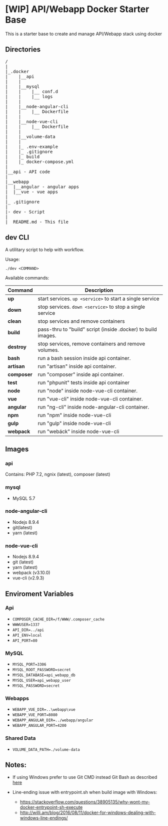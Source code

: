 # [WIP] API/Webapp Docker Starter Base

This is a starter base to create and manage API/Webapp stack using docker

## Directories
<pre>
/
|
|_.docker
|    |__api
|    |
|    |__mysql
|    |    |__ conf.d
|    |    |__ logs
|    |
|    |__node-angular-cli
|    |    |__ Dockerfile
|    |
|    |__node-vue-cli
|    |    |__ Dockerfile
|    |
|    |__volume-data
|    |
|    |_ .env-example
|    |_ .gitignore
|    |_ build
|    |_ docker-compose.yml
|
|__api - API code
|
|__webapp
|  |__angular - angular apps
|  |__vue - vue apps
|
|_ .gitignore
|
|- dev - Script
|
|_ README.md - This file
</pre> 

## dev CLI
A utilitary script to help with workflow.

Usage:
```
./dev <COMMAND>
```

Available commands:

|  Command | Description    |
|---|---|
| **up** | start services. `up <service>` to start a single service |
|**down**| stop services. `down <service>` to stop a single service|
|**clean**| stop services and remove containers|
|**build**| pass-thru to "build" script (inside .docker) to build images. |
|**destroy**| stop services, remove containers and remove volumes. |
|**bash**| run a bash session inside api container. |
|**artisan**| run "artisan" inside api container. |
|**composer**| run "composer" inside api container. |
|**test**| run "phpunit" tests inside api container|
|**node**| run "node" inside node-vue-cli container. |
|**vue**| run "vue-cli" inside node-vue-cli container. |
|**angular**| run "ng-cli" inside node-angular-cli container. |
|**npm**| run "npm" inside node-vue-cli|
|**gulp**| run "gulp" inside node-vue-cli|
|**webpack**| run "webáck" inside node-vue-cli|
        

## Images
### api
Contains: PHP 7.2, ngnix (latest), composer (latest)

### mysql
- MySQL 5.7
### node-angular-cli
- Nodejs 8.9.4
- git(latest)
- yarn (latest)
### node-vue-cli
- Nodejs 8.9.4
- git (latest)
- yarn (latest)
- webpack (v3.10.0)
- vue-cli (v2.9.3)

## Enviroment Variables
### Api
- `COMPOSER_CACHE_DIR=/f/WWW/.composer_cache`
- `WWWUSER=1337`
- `API_DIR=../api`
- `API_ENV=local`
- `API_PORT=80`
### MySQL
- `MYSQL_PORT=3306`
- `MYSQL_ROOT_PASSWORD=secret`
- `MYSQL_DATABASE=api_webapp_db`
- `MYSQL_USER=api_webapp_user`
- `MYSQL_PASSWORD=secret`
### Webapps
- `WEBAPP_VUE_DIR=..\webapp\vue`
- `WEBAPP_VUE_PORT=8080`
- `WEBAPP_ANGULAR_DIR=../webapp/angular`
- `WEBAPP_ANGULAR_PORT=4200`
### Shared Data
- `VOLUME_DATA_PATH=./volume-data`

## Notes:
- If using Windows prefer to use Git CMD instead Git Bash as described [here](http://willi.am/blog/2016/08/08/docker-for-windows-interactive-sessions-in-mintty-git-bash/)

- Line-ending issue with entrypoint.sh when build image with Windows: 
    - https://stackoverflow.com/questions/38905135/why-wont-my-docker-entrypoint-sh-execute
    - http://willi.am/blog/2016/08/11/docker-for-windows-dealing-with-windows-line-endings/